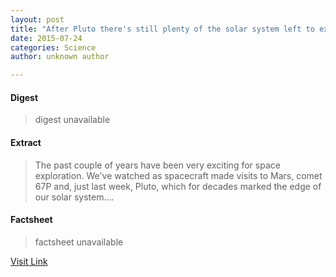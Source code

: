 ```yaml
---
layout: post
title: "After Pluto there's still plenty of the solar system left to explore"
date: 2015-07-24
categories: Science
author: unknown author

---
```



#### Digest
>digest unavailable

#### Extract
>The past couple of years have been very exciting for space exploration. We've watched as spacecraft made visits to Mars, comet 67P and, just last week, Pluto, which for decades marked the edge of our solar system....

#### Factsheet
>factsheet unavailable

[Visit Link](http://phys.org/news/2015-07-pluto-plenty-solar-left-explore.html)


